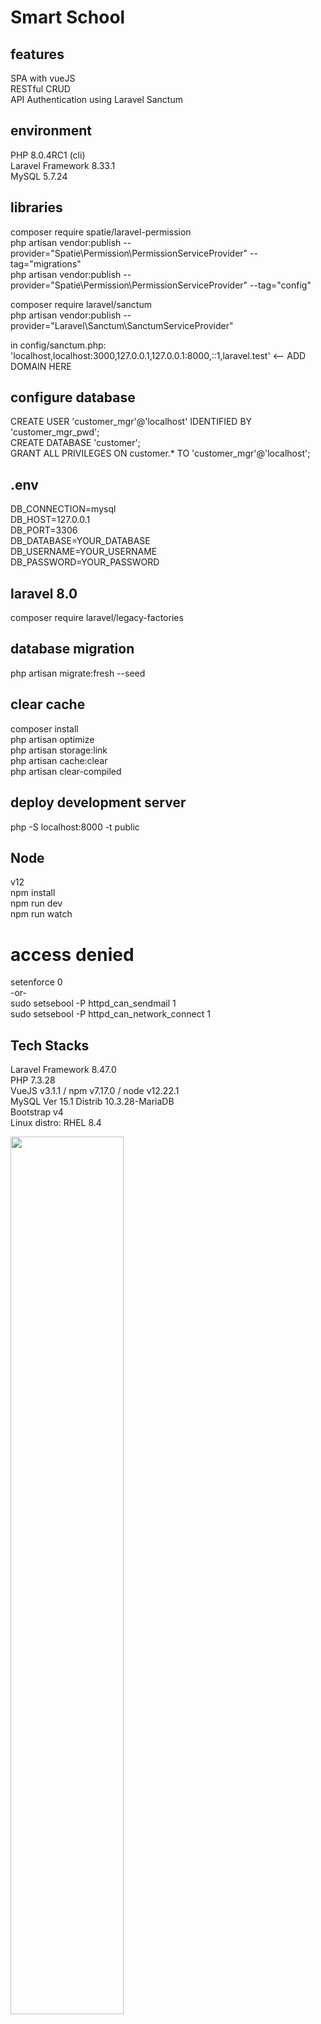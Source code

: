 # Smart School

## features
SPA with vueJS  
RESTful CRUD  
API Authentication using Laravel Sanctum  

## environment
PHP 8.0.4RC1 (cli)  
Laravel Framework 8.33.1  
MySQL 5.7.24  

## libraries
composer require spatie/laravel-permission  
php artisan vendor:publish --provider="Spatie\Permission\PermissionServiceProvider" --tag="migrations"  
php artisan vendor:publish --provider="Spatie\Permission\PermissionServiceProvider" --tag="config"  

composer require laravel/sanctum  
php artisan vendor:publish --provider="Laravel\Sanctum\SanctumServiceProvider"  

in config/sanctum.php:  
'localhost,localhost:3000,127.0.0.1,127.0.0.1:8000,::1,laravel.test' <-- ADD DOMAIN HERE  

## configure database
CREATE USER 'customer_mgr'@'localhost' IDENTIFIED BY 'customer_mgr_pwd';  
CREATE DATABASE 'customer';  
GRANT ALL PRIVILEGES ON customer.* TO 'customer_mgr'@'localhost';  

## .env
DB_CONNECTION=mysql  
DB_HOST=127.0.0.1  
DB_PORT=3306  
DB_DATABASE=YOUR_DATABASE  
DB_USERNAME=YOUR_USERNAME  
DB_PASSWORD=YOUR_PASSWORD  

## laravel 8.0
composer require laravel/legacy-factories  

## database migration
php artisan migrate:fresh --seed  

## clear cache
composer install  
php artisan optimize  
php artisan storage:link  
php artisan cache:clear  
php artisan clear-compiled  

## deploy development server
php -S localhost:8000 -t public  

## Node
v12  
npm install  
npm run dev  
npm run watch  

# access denied
setenforce 0  
-or-  
sudo setsebool -P httpd_can_sendmail 1  
sudo setsebool -P httpd_can_network_connect 1  

## Tech Stacks
Laravel Framework 8.47.0  
PHP 7.3.28  
VueJS v3.1.1 / npm v7.17.0 / node v12.22.1  
MySQL Ver 15.1 Distrib 10.3.28-MariaDB  
Bootstrap v4  
Linux distro: RHEL 8.4  

<img src="../main/screenshots/portal-about.JPG" width="60%">
